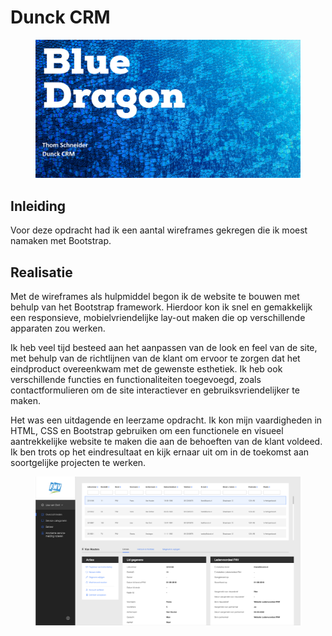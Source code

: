 # Dunck CRM

<figure><img src="../.gitbook/assets/vakdunckcrm.png" alt=""><figcaption></figcaption></figure>

## Inleiding

Voor deze opdracht had ik een aantal wireframes gekregen die ik moest namaken met Bootstrap.

## Realisatie

Met de wireframes als hulpmiddel begon ik de website te bouwen met behulp van het Bootstrap framework. Hierdoor kon ik snel en gemakkelijk een responsieve, mobielvriendelijke lay-out maken die op verschillende apparaten zou werken.

Ik heb veel tijd besteed aan het aanpassen van de look en feel van de site, met behulp van de richtlijnen van de klant om ervoor te zorgen dat het eindproduct overeenkwam met de gewenste esthetiek. Ik heb ook verschillende functies en functionaliteiten toegevoegd, zoals contactformulieren om de site interactiever en gebruiksvriendelijker te maken.

Het was een uitdagende en leerzame opdracht. Ik kon mijn vaardigheden in HTML, CSS en Bootstrap gebruiken om een functionele en visueel aantrekkelijke website te maken die aan de behoeften van de klant voldeed. Ik ben trots op het eindresultaat en kijk ernaar uit om in de toekomst aan soortgelijke projecten te werken.

<figure><img src="../.gitbook/assets/CRMdunckwireframe.png" alt=""><figcaption></figcaption></figure>

